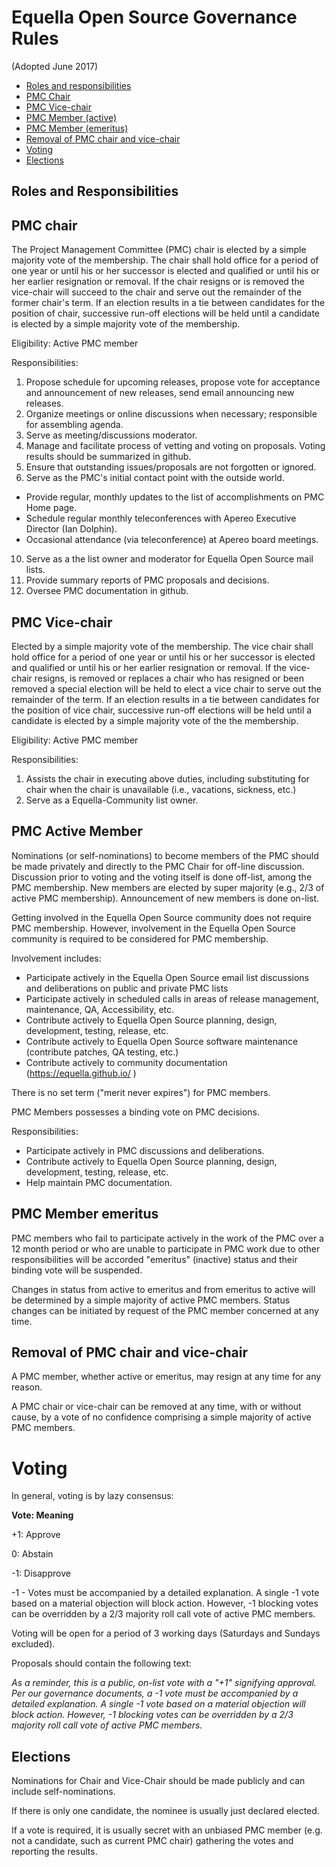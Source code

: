 # Equella Open Source Governance Rules
(Adopted June 2017)


* [Roles and responsibilities](#roles-and-responsibilities) 
* [PMC Chair](#pmc-chair)
* [PMC Vice-chair](#pmc-vice-chair)
* [PMC Member (active)](#pmc-active-member)
* [PMC Member (emeritus)](#pmc-member-emeritus)
* [Removal of PMC chair and vice-chair](#removal-of-pmc-chair-and-vice-chair)
* [Voting](#voting)
* [Elections](#elections)

## Roles and Responsibilities

## PMC chair

The Project Management Committee (PMC) chair is elected by a simple majority vote of the membership. The chair shall hold office for a period of one year or until his or her successor is elected and qualified or until his or her earlier resignation or removal.  If the chair resigns or is removed the vice-chair will succeed to the chair and serve out the remainder of the former chair's term.  If an election results in a tie between candidates for the position of chair, successive run-off elections will be held until a candidate is elected by a simple majority vote of the membership.

Eligibility:  Active PMC member

Responsibilities:
1.  Propose schedule for upcoming releases, propose vote for acceptance and announcement of new releases, send email announcing new releases.
2.  Organize meetings or online discussions when necessary; responsible for assembling agenda.
3.  Serve as meeting/discussions moderator.
4.  Manage and facilitate process of vetting and voting on proposals. Voting results should be summarized in github.
5.  Ensure that outstanding issues/proposals are not forgotten or ignored.
6.  Serve as the PMC's initial contact point with the outside world.
* Provide regular, monthly updates to the list of accomplishments on PMC Home page.
* Schedule regular monthly teleconferences with Apereo Executive Director (Ian Dolphin).
* Occasional attendance (via teleconference) at Apereo board meetings.
10.  Serve as a the list owner and moderator for Equella Open Source mail lists.
11.  Provide summary reports of PMC proposals and decisions.
12.  Oversee PMC documentation in github.

## PMC Vice-chair

Elected by a simple majority vote of the membership. The vice chair shall hold office for a period of one year or until his or her successor is elected and qualified or until his or her earlier resignation or removal.  If the vice-chair resigns, is removed or replaces a chair who has resigned or been removed a special election will be held to elect a vice chair to serve out the remainder of the term.  If an election results in a tie between candidates for the position of vice chair, successive run-off elections will be held until a candidate is elected by a simple majority vote of the the membership.

Eligibility:  Active PMC member

Responsibilities:
1.  Assists the chair in executing above duties, including substituting for chair when the chair is unavailable (i.e., vacations, sickness, etc.)
2.  Serve as a Equella-Community list owner.
 

## PMC Active Member
Nominations (or self-nominations) to become members of the PMC should be made privately and directly to the PMC Chair for off-line discussion. Discussion prior to voting and the voting itself is done off-list, among the PMC membership. New members are elected by super majority (e.g., 2/3 of active PMC membership).  Announcement of new members is done on-list.

Getting involved in the Equella Open Source community does not require PMC membership. However, involvement in the Equella Open Source community is required to be considered for PMC membership.

Involvement includes:
* Participate actively in the Equella Open Source email list discussions and deliberations on public and private PMC lists
* Participate actively in scheduled calls in areas of release management, maintenance, QA, Accessibility, etc.
* Contribute actively to Equella Open Source planning, design, development, testing, release, etc.
* Contribute actively to Equella Open Source software maintenance (contribute patches, QA testing, etc.)
* Contribute actively to community documentation  (<https://equella.github.io/> )

There is no set term ("merit never expires") for PMC members.

PMC Members possesses a binding vote on PMC decisions.

Responsibilities:
* Participate actively in PMC discussions and deliberations.
* Contribute actively to Equella Open Source planning, design, development, testing, release, etc.
* Help maintain PMC documentation.

## PMC Member emeritus
PMC members who fail to participate actively in the work of the PMC over a 12 month period or who are unable to participate in PMC work due to other responsibilities will be accorded "emeritus" (inactive) status and their binding vote will be suspended.

Changes in status from active to emeritus and from emeritus to active will be determined by a simple majority of active PMC members. Status changes can be initiated by request of the PMC member concerned at any time.

## Removal of PMC chair and vice-chair
A PMC member, whether active or emeritus, may resign at any time for any reason.

A PMC chair or vice-chair can be removed at any time, with or without cause, by a vote of no confidence comprising a simple majority of active PMC members.

# Voting
In general, voting is by lazy consensus:

**Vote: Meaning**

+1: Approve

 0: Abstain

-1: Disapprove

-1 - Votes must be accompanied by a detailed explanation. A single -1 vote based on a material objection will block action. However, -1 blocking votes can be overridden by a 2/3 majority roll call vote of active PMC members.

Voting will be open for a period of 3 working days (Saturdays and Sundays excluded).

Proposals should contain the following text:

*As a reminder, this is a public, on-list vote with a "+1" signifying approval. Per our governance documents, a -1 vote must be accompanied by a detailed explanation. A single -1 vote based on a material objection will block action. However, -1 blocking votes can be overridden by a 2/3 majority roll call vote of active PMC members.*

## Elections
Nominations for Chair and Vice-Chair should be made publicly and can include self-nominations.

If there is only one candidate, the nominee is usually just declared elected.

If a vote is required, it is usually secret with an unbiased PMC member (e.g. not a candidate, such as current PMC chair) gathering the votes and reporting the results.